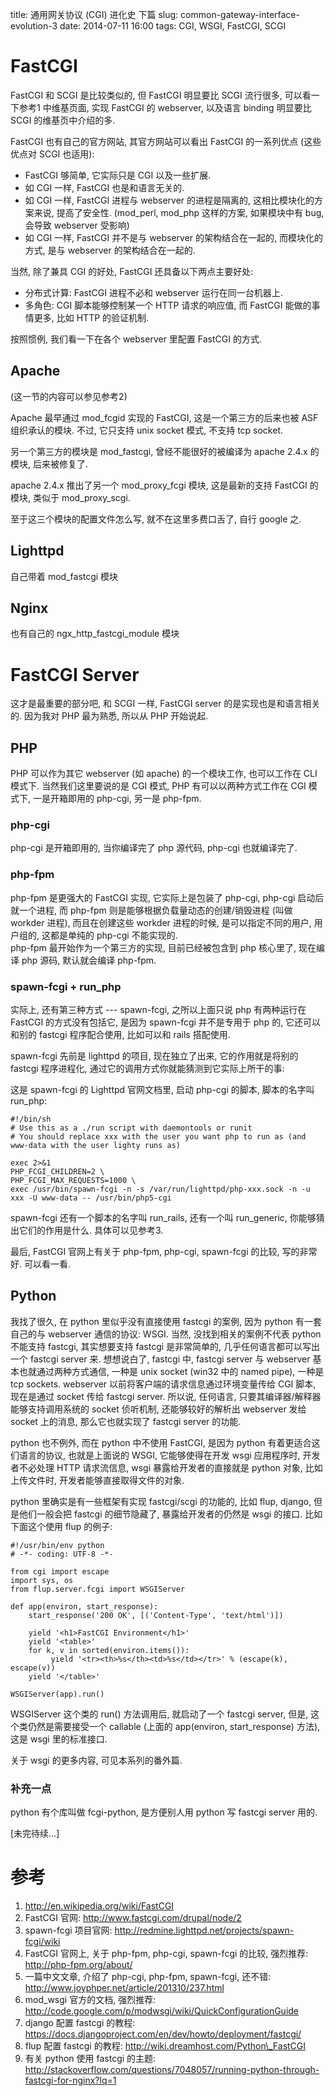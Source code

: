 title: 通用网关协议 (CGI) 进化史 下篇
slug: common-gateway-interface-evolution-3
date: 2014-07-11 16:00
tags: CGI, WSGI, FastCGI, SCGI

# FastCGI

FastCGI 和 SCGI 是比较类似的, 但 FastCGI 明显要比 SCGI 流行很多, 可以看一下参考1 中维基页面, 实现 FastCGI 的 webserver, 以及语言 binding 明显要比 SCGI 的维基页中介绍的多.

FastCGI 也有自己的官方网站, 其官方网站可以看出 FastCGI 的一系列优点 (这些优点对 SCGI 也适用):

* FastCGI 够简单, 它实际只是 CGI 以及一些扩展.
* 如 CGI 一样, FastCGI 也是和语言无关的. 
* 如 CGI 一样, FastCGI 进程与 webserver 的进程是隔离的, 这相比模块化的方案来说, 提高了安全性. (mod\_perl, mod\_php 这样的方案, 如果模块中有 bug, 会导致 webserver 受影响)
* 如 CGI 一样, FastCGI 并不是与 webserver 的架构结合在一起的, 而模块化的方式, 是与 webserver 的架构结合在一起的.

当然, 除了兼具 CGI 的好处, FastCGI 还具备以下两点主要好处:

* 分布式计算: FastCGI 进程不必和 webserver 运行在同一台机器上.
* 多角色: CGI 脚本能够控制某一个 HTTP 请求的响应值, 而 FastCGI 能做的事情更多, 比如 HTTP 的验证机制.

按照惯例, 我们看一下在各个 webserver 里配置 FastCGI 的方式.

## Apache

(这一节的内容可以参见参考2)

Apache 最早通过 mod\_fcgid 实现的 FastCGI, 这是一个第三方的后来也被 ASF 组织承认的模块. 不过, 它只支持 unix socket 模式, 不支持 tcp socket.

另一个第三方的模块是 mod\_fastcgi, 曾经不能很好的被编译为 apache 2.4.x 的模块, 后来被修复了.

apache 2.4.x 推出了另一个 mod\_proxy\_fcgi 模块, 这是最新的支持 FastCGI 的模块, 类似于 mod\_proxy\_scgi.

至于这三个模块的配置文件怎么写, 就不在这里多费口舌了, 自行 google 之.

## Lighttpd

自己带着 mod\_fastcgi 模块

## Nginx

也有自己的 ngx\_http\_fastcgi\_module 模块

# FastCGI Server

这才是最重要的部分吧, 和 SCGI 一样, FastCGI server 的是实现也是和语言相关的. 因为我对 PHP 最为熟悉, 所以从 PHP 开始说起.

## PHP

PHP 可以作为其它 webserver (如 apache) 的一个模块工作, 也可以工作在 CLI 模式下. 当然我们这里要说的是 CGI 模式, PHP 有可以以两种方式工作在 CGI 模式下, 一是开箱即用的 php-cgi, 另一是 php-fpm.

### php-cgi

php-cgi 是开箱即用的, 当你编译完了 php 源代码, php-cgi 也就编译完了. 

### php-fpm

php-fpm 是更强大的 FastCGI 实现, 它实际上是包装了 php-cgi, php-cgi 启动后就一个进程, 而 php-fpm 则是能够根据负载量动态的创建/销毁进程 (叫做 workder 进程), 而且在创建这些 workder 进程的时候, 是可以指定不同的用户, 用户组的, 这都是单纯的 php-cgi 不能实现的.  
php-fpm 最开始作为一个第三方的实现, 目前已经被包含到 php 核心里了, 现在编译 php 源码, 默认就会编译 php-fpm.

### spawn-fcgi + run\_php

实际上, 还有第三种方式 --- spawn-fcgi, 之所以上面只说 php 有两种运行在 FastCGI 的方式没有包括它, 是因为 spawn-fcgi 并不是专用于 php 的, 它还可以和别的 fastcgi 程序配合使用, 比如可以和 rails 搭配使用.

spawn-fcgi 先前是 lighttpd 的项目, 现在独立了出来, 它的作用就是将别的 fastcgi 程序进程化, 通过它的调用方式你就能猜测到它实际上所干的事:

这是 spawn-fcgi 的 Lighttpd 官网文档里, 启动 php-cgi 的脚本, 脚本的名字叫 run\_php:

    #!/bin/sh
    # Use this as a ./run script with daemontools or runit
    # You should replace xxx with the user you want php to run as (and www-data with the user lighty runs as)

    exec 2>&1
    PHP_FCGI_CHILDREN=2 \
    PHP_FCGI_MAX_REQUESTS=1000 \
    exec /usr/bin/spawn-fcgi -n -s /var/run/lighttpd/php-xxx.sock -n -u xxx -U www-data -- /usr/bin/php5-cgi

spawn-fcgi 还有一个脚本的名字叫 run\_rails, 还有一个叫 run\_generic, 你能够猜出它们的作用是什么. 具体可以见参考3.

最后, FastCGI 官网上有关于 php-fpm, php-cgi, spawn-fcgi 的比较, 写的非常好. 可以看一看.

## Python

我找了很久, 在 python 里似乎没有直接使用 fastcgi 的案例, 因为 python 有一套自己的与 webserver 通信的协议: WSGI. 当然, 没找到相关的案例不代表 python 不能支持 fastcgi, 其实想要支持 fastcgi 是非常简单的, 几乎任何语言都可以写出一个 fastcgi server 来. 想想说白了, fastcgi 中, fastcgi server 与 webserver 基本也就通过两种方式通信, 一种是 unix socket (win32 中的 named pipe), 一种是 tcp sockets. webserver 以前将客户端的请求信息通过环境变量传给 CGI 脚本, 现在是通过 socket 传给 fastcgi server. 所以说, 任何语言, 只要其编译器/解释器能够支持调用系统的 socket 侦听机制, 还能够较好的解析出 webserver 发给 socket 上的消息, 那么它也就实现了 fastcgi server 的功能.

python 也不例外, 而在 python 中不使用 FastCGI, 是因为 python 有着更适合这们语言的协议, 也就是上面说的 WSGI, 它能够使得在开发 wsgi 应用程序时, 开发者不必处理 HTTP 请求流信息, wsgi 暴露给开发者的直接就是 python 对象, 比如上传文件时, 开发者能够直接取得文件的对象.

python 里确实是有一些框架有实现 fastcgi/scgi 的功能的, 比如 flup, django, 但是他们一般会把 fastcgi 的细节隐藏了, 暴露给开发者的仍然是 wsgi 的接口. 比如下面这个使用 flup 的例子:

    #!/usr/bin/env python
    # -*- coding: UTF-8 -*-

    from cgi import escape
    import sys, os
    from flup.server.fcgi import WSGIServer

    def app(environ, start_response):
        start_response('200 OK', [('Content-Type', 'text/html')])
    
        yield '<h1>FastCGI Environment</h1>'
        yield '<table>'
        for k, v in sorted(environ.items()):
             yield '<tr><th>%s</th><td>%s</td></tr>' % (escape(k), escape(v))
        yield '</table>'
    
    WSGIServer(app).run()

WSGIServer 这个类的 run() 方法调用后, 就启动了一个 fastcgi server, 但是, 这个类仍然是需要接受一个 callable (上面的 app(environ, start\_response) 方法), 这是 wsgi 里的标准接口.

关于 wsgi 的更多内容, 可见本系列的番外篇.

### 补充一点

python 有个库叫做 fcgi-python, 是方便别人用 python 写 fastcgi server 用的.

[未完待续...]

# 参考

1.  http://en.wikipedia.org/wiki/FastCGI
2.  FastCGI 官网: http://www.fastcgi.com/drupal/node/2
3.  spawn-fcgi 项目官网: http://redmine.lighttpd.net/projects/spawn-fcgi/wiki
4.  FastCGI 官网上, 关于 php-fpm, php-cgi, spawn-fcgi 的比较, 强烈推荐: http://php-fpm.org/about/
5.  一篇中文文章, 介绍了 php-cgi, php-fpm, spawn-fcgi, 还不错: http://www.joyphper.net/article/201310/237.html
6.  mod\_wsgi 官方的文档, 强烈推荐: http://code.google.com/p/modwsgi/wiki/QuickConfigurationGuide
7.  django 配置 fastcgi 的教程: https://docs.djangoproject.com/en/dev/howto/deployment/fastcgi/
8.  flup 配置 fastcgi 的教程: http://wiki.dreamhost.com/Python\_FastCGI
9.  有关 python 使用 fastcgi 的主题: http://stackoverflow.com/questions/7048057/running-python-through-fastcgi-for-nginx?lq=1
